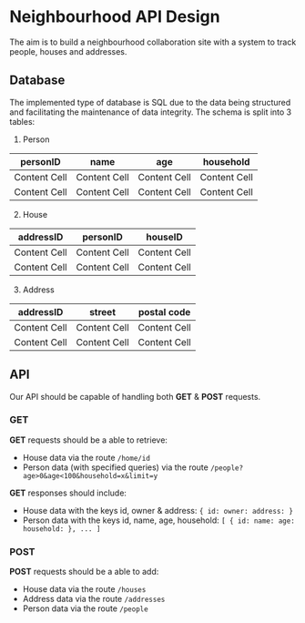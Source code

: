 # Neighbourhood API Design

The aim is to build a neighbourhood collaboration site with a system to track people, houses and addresses.

## Database

The implemented type of database is SQL due to the data being structured and facilitating the maintenance of data integrity. The schema is split into 3 tables:

1. Person

| personID | name | age  | household | 
| ------------- | ------------- | ------------- | ------------- |
| Content Cell  | Content Cell  | Content Cell  | Content Cell  |
| Content Cell  | Content Cell  | Content Cell  | Content Cell  |

2. House

| addressID | personID | houseID |
| ------------- | ------------- | ------------- |
| Content Cell  | Content Cell  | Content Cell  |
| Content Cell  | Content Cell  | Content Cell  |

3. Address

| addressID | street | postal code |
| ------------- | ------------- | ------------- |
| Content Cell  | Content Cell  | Content Cell  |
| Content Cell  | Content Cell  | Content Cell  |

## API

Our API should be capable of handling both **GET** & **POST** requests.

### GET

**GET** requests should be a able to retrieve:
  - House data via the route `/home/id`
  - Person data (with specified queries) via the route `/people?age>0&age<100&household=x&limit=y`

**GET** responses should include:
  - House data with the keys id, owner & address: `{
    id:
    owner:
    address:
}`
  - Person data with the keys id, name, age, household: `[
    {
        id:
        name:
        age:
        household:
    },
    ...
]`

### POST

**POST** requests should be a able to add:
  - House data via the route `/houses`
  - Address data via the route `/addresses`
  - Person data via the route `/people`  


